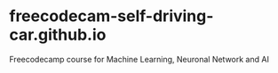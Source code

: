 # freecodecam-self-driving-car.github.io
Freecodecamp course for Machine Learning, Neuronal Network and AI
